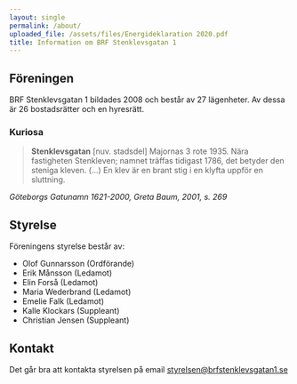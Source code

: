 ```yaml
---
layout: single
permalink: /about/
uploaded_file: /assets/files/Energideklaration 2020.pdf
title: Information om BRF Stenklevsgatan 1
---
```

## Föreningen

BRF Stenklevsgatan 1 bildades 2008 och består av 27 lägenheter. Av dessa är 26 bostadsrätter och en hyresrätt.

### Kuriosa

> **Stenklevsgatan** \[nuv. stadsdel] Majornas 3 rote 1935. Nära fastigheten Stenkleven; namnet träffas tidigast 1786, det betyder den steniga kleven. (...) En klev är en brant stig i en klyfta uppför en sluttning.

*Göteborgs Gatunamn 1621-2000, Greta Baum, 2001, s. 269*

## Styrelse

Föreningens styrelse består av:

* Olof Gunnarsson (Ordförande)
* Erik Månsson (Ledamot)
* Elin Forså (Ledamot)
* Maria Wederbrand (Ledamot)
* Emelie Falk (Ledamot)
* Kalle Klockars (Suppleant)
* Christian Jensen (Suppleant)

## Kontakt

Det går bra att kontakta styrelsen på email [styrelsen@brfstenklevsgatan1.se](mailto:styrelsen@brfstenklevsgatan1.se)